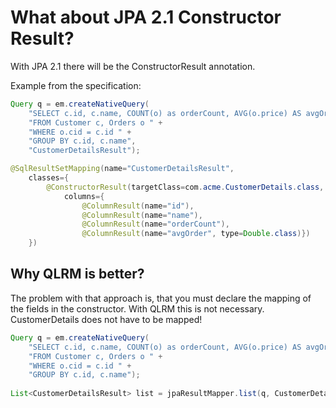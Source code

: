 # What about JPA 2.1 Constructor Result?
With JPA 2.1 there will be the ConstructorResult annotation.

Example from the specification:
```java
Query q = em.createNativeQuery(
    "SELECT c.id, c.name, COUNT(o) as orderCount, AVG(o.price) AS avgOrder " +
    "FROM Customer c, Orders o " +
    "WHERE o.cid = c.id " +
    "GROUP BY c.id, c.name",
    "CustomerDetailsResult");

@SqlResultSetMapping(name="CustomerDetailsResult",
    classes={
        @ConstructorResult(targetClass=com.acme.CustomerDetails.class,
            columns={
                @ColumnResult(name="id"),
                @ColumnResult(name="name"),
                @ColumnResult(name="orderCount"),
                @ColumnResult(name="avgOrder", type=Double.class)})
    })
```
## Why QLRM is better?
The problem with that approach is, that you must declare the mapping of the fields in the constructor.
With QLRM this is not necessary. CustomerDetails does not have to be mapped!
```java
Query q = em.createNativeQuery(
    "SELECT c.id, c.name, COUNT(o) as orderCount, AVG(o.price) AS avgOrder " +
    "FROM Customer c, Orders o " +
    "WHERE o.cid = c.id " +
    "GROUP BY c.id, c.name");
      
List<CustomerDetailsResult> list = jpaResultMapper.list(q, CustomerDetails.class);
```
